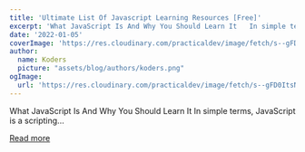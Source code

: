 ```yaml
---
title: 'Ultimate List Of Javascript Learning Resources [Free]'
excerpt: 'What JavaScript Is And Why You Should Learn It   In simple terms, JavaScript is a scripting...'
date: '2022-01-05'
coverImage: 'https://res.cloudinary.com/practicaldev/image/fetch/s--gFD0ItsN--/c_imagga_scale,f_auto,fl_progressive,h_420,q_auto,w_1000/https://dev-to-uploads.s3.amazonaws.com/uploads/articles/qhbpfq1gt9p3d9ipgl6i.png'
author:
  name: Koders
  picture: "assets/blog/authors/koders.png"
ogImage:
  url: 'https://res.cloudinary.com/practicaldev/image/fetch/s--gFD0ItsN--/c_imagga_scale,f_auto,fl_progressive,h_420,q_auto,w_1000/https://dev-to-uploads.s3.amazonaws.com/uploads/articles/qhbpfq1gt9p3d9ipgl6i.png'
---
```


What JavaScript Is And Why You Should Learn It   In simple terms, JavaScript is a scripting...

[Read more](https://dev.to/chetan_atrawalkar/ultimate-list-of-javascript-learning-resources-free-37c2)
